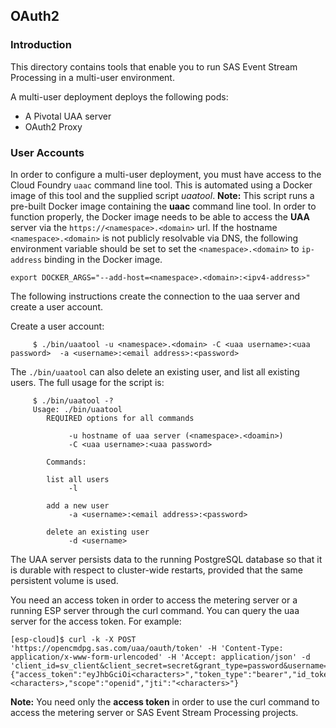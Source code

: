 ## OAuth2

### Introduction

This directory contains tools that enable you to run SAS Event Stream Processing in a multi-user environment.

A multi-user deployment deploys the following pods: 

* A Pivotal UAA server
* OAuth2 Proxy

### User Accounts

In order to configure a multi-user deployment, you must have access to the Cloud Foundry `uaac` command line tool. This is automated using a Docker image of this tool and the supplied script *uaatool*. **Note:** This script runs a pre-built Docker image containing the **uaac** command line tool. In order to function properly, the Docker image needs to be able to access the **UAA** server via the ```https://<namespace>.<domain>``` url. If the hostname ```<namespace>.<domain>``` is not publicly resolvable via DNS, the following environment variable should be set to set the ```<namespace>.<domain>``` to ```ip-address``` binding in the Docker image. 


```export DOCKER_ARGS="--add-host=<namespace>.<domain>:<ipv4-address>"```

The following instructions create the connection to the uaa server and create a user account.

Create a user account:
```
     $ ./bin/uaatool -u <namespace>.<domain> -C <uaa username>:<uaa password>  -a <username>:<email address>:<password> 
```

The ```./bin/uaatool``` can also delete an existing user, and list all existing users. The full usage for the script is:
```
     $ ./bin/uaatool -?
     Usage: ./bin/uaatool
        REQUIRED options for all commands
 
             -u hostname of uaa server (<namespace>.<doamin>)
             -C <uaa username>:<uaa password>
 
        Commands:
 
        list all users
             -l
 
        add a new user
             -a <username>:<email address>:<password>
 
        delete an existing user
             -d <username>
```

The UAA server persists data to the running PostgreSQL database so that it is
durable with respect to cluster-wide restarts, provided that the same
persistent volume is used.


You need an access token in order to access the metering server or a running ESP server through the curl command. You can query the uaa server for the access token. For example:

```
[esp-cloud]$ curl -k -X POST 'https://opencmdpg.sas.com/uaa/oauth/token' -H 'Content-Type: application/x-www-form-urlencoded' -H 'Accept: application/json' -d 'client_id=sv_client&client_secret=secret&grant_type=password&username=USERNAME&password=PASSWORD'
{"access_token":"eyJhbGciOi<characters>","token_type":"bearer","id_token":"eyJhb<characters>","refresh_token":"eyJhb<characters>","expires_in":<characters>,"scope":"openid","jti":"<characters>"}
```

**Note:** You need only the **access token** in order to use the curl command to access the metering server or SAS Event Stream Processing projects.

